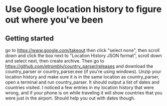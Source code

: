 # Use Google location history to figure out where you've been

## Getting started

go to https://www.google.com/takeout then click "select none", then scroll down and click the box next to "Location History  JSON format", scroll down and select next, then create archive. Then go to https://github.com/etrombly/country_parser/releases and download the country_parser or country_parser.exe (if you're using windows). Unzip your location history and make sure it is in the same location as country_parser, open a terminal and run country_parser. It should output a list of dates and countries visited. I noticed a few entries in my location history that were wrong, and if your phone is on while traveling it will show countries that you were just in the airport. Should help you out with dates though.